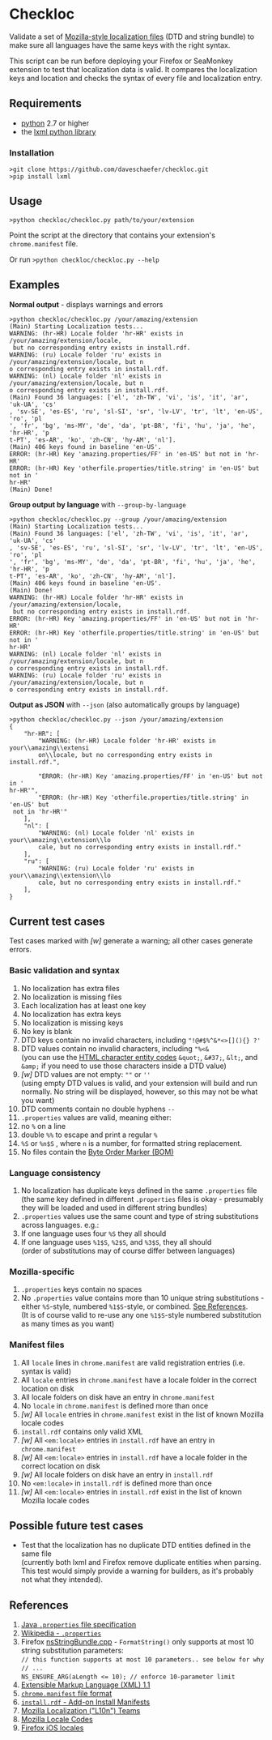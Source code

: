 # Checkloc

Validate a set of [Mozilla-style localization files](https://developer.mozilla.org/en-US/docs/Mozilla/Localization/Localizing_an_extension) (DTD and string bundle) to make sure all languages have the same keys with the right syntax.

This script can be run before deploying your Firefox or SeaMonkey extension to test that localization data is valid. It compares the localization keys and location and checks the syntax of every file and localization entry.


## Requirements

* [python](https://www.python.org/downloads/) 2.7 or higher
* the [lxml python library](http://lxml.de/)

### Installation

```
>git clone https://github.com/daveschaefer/checkloc.git
>pip install lxml
```


## Usage

```>python checkloc/checkloc.py path/to/your/extension```

Point the script at the directory that contains your extension's ```chrome.manifest``` file.

Or run ```>python checkloc/checkloc.py --help```


## Examples

**Normal output** - displays warnings and errors

```
>python checkloc/checkloc.py /your/amazing/extension
(Main) Starting Localization tests...
WARNING: (hr-HR) Locale folder 'hr-HR' exists in /your/amazing/extension/locale,
 but no corresponding entry exists in install.rdf.
WARNING: (ru) Locale folder 'ru' exists in /your/amazing/extension/locale, but n
o corresponding entry exists in install.rdf.
WARNING: (nl) Locale folder 'nl' exists in /your/amazing/extension/locale, but n
o corresponding entry exists in install.rdf.
(Main) Found 36 languages: ['el', 'zh-TW', 'vi', 'is', 'it', 'ar', 'uk-UA', 'cs'
, 'sv-SE', 'es-ES', 'ru', 'sl-SI', 'sr', 'lv-LV', 'tr', 'lt', 'en-US', 'ro', 'pl
', 'fr', 'bg', 'ms-MY', 'de', 'da', 'pt-BR', 'fi', 'hu', 'ja', 'he', 'hr-HR', 'p
t-PT', 'es-AR', 'ko', 'zh-CN', 'hy-AM', 'nl'].
(Main) 406 keys found in baseline 'en-US'.
ERROR: (hr-HR) Key 'amazing.properties/FF' in 'en-US' but not in 'hr-HR'
ERROR: (hr-HR) Key 'otherfile.properties/title.string' in 'en-US' but not in '
hr-HR'
(Main) Done!
```

**Group output by language** with ```--group-by-language```

```
>python checkloc/checkloc.py --group /your/amazing/extension
(Main) Starting Localization tests...
(Main) Found 36 languages: ['el', 'zh-TW', 'vi', 'is', 'it', 'ar', 'uk-UA', 'cs'
, 'sv-SE', 'es-ES', 'ru', 'sl-SI', 'sr', 'lv-LV', 'tr', 'lt', 'en-US', 'ro', 'pl
', 'fr', 'bg', 'ms-MY', 'de', 'da', 'pt-BR', 'fi', 'hu', 'ja', 'he', 'hr-HR', 'p
t-PT', 'es-AR', 'ko', 'zh-CN', 'hy-AM', 'nl'].
(Main) 406 keys found in baseline 'en-US'.
(Main) Done!
WARNING: (hr-HR) Locale folder 'hr-HR' exists in /your/amazing/extension/locale,
 but no corresponding entry exists in install.rdf.
ERROR: (hr-HR) Key 'amazing.properties/FF' in 'en-US' but not in 'hr-HR'
ERROR: (hr-HR) Key 'otherfile.properties/title.string' in 'en-US' but not in '
hr-HR'
WARNING: (nl) Locale folder 'nl' exists in /your/amazing/extension/locale, but n
o corresponding entry exists in install.rdf.
WARNING: (ru) Locale folder 'ru' exists in /your/amazing/extension/locale, but n
o corresponding entry exists in install.rdf.
```

**Output as JSON** with ```--json``` (also automatically groups by language)

```
>python checkloc/checkloc.py --json /your/amazing/extension
{
    "hr-HR": [
        "WARNING: (hr-HR) Locale folder 'hr-HR' exists in your\\amazing\\extensi
        on\\locale, but no corresponding entry exists in install.rdf.",

        "ERROR: (hr-HR) Key 'amazing.properties/FF' in 'en-US' but not in '
hr-HR'",
        "ERROR: (hr-HR) Key 'otherfile.properties/title.string' in 'en-US' but
 not in 'hr-HR'"
    ],
    "nl": [
        "WARNING: (nl) Locale folder 'nl' exists in your\\amazing\\extension\\lo
        cale, but no corresponding entry exists in install.rdf."
    ],
    "ru": [
        "WARNING: (ru) Locale folder 'ru' exists in your\\amazing\\extension\\lo
        cale, but no corresponding entry exists in install.rdf."
    ],
}
```


## Current test cases

Test cases marked with *[w]* generate a warning; all other cases generate errors.

### Basic validation and syntax

1. No localization has extra files
2. No localization is missing files
3. Each localization has at least one key
4. No localization has extra keys
5. No localization is missing keys
6. No key is blank
7. DTD keys contain no invalid characters, including ```"!@#$%^&*<>[](){} ?'```
8. DTD values contain no invalid characters, including ```"%<&```  
	(you can use the [HTML character entity codes](https://en.wikipedia.org/wiki/List_of_XML_and_HTML_character_entity_references) ```&quot;```, ```&#37;```, ```&lt;```, and ```&amp;``` if you need to use those characters inside a DTD value)
9. *[w]* DTD values are not empty: ```""``` or ```''```  
  (using empty DTD values is valid, and your extension will build and run normally. No string will be displayed, however, so this may not be what you want)
10. DTD comments contain no double hyphens ```--```
11. ```.properties``` values are valid, meaning either:
  1. no ```%``` on a line
  2. double ```%%``` to escape and print a regular ```%```
  3. ```%S``` or ```%n$S``` , where ```n``` is a number, for formatted string replacement.
12. No files contain the [Byte Order Marker (BOM)](https://developer.mozilla.org/en-US/docs/Mozilla/Tech/XUL/Tutorial/Property_Files#Escape_non-ASCII_Characters)

### Language consistency

1. No localization has duplicate keys defined in the same ```.properties``` file  
	(the same key defined in different ```.properties``` files is okay - presumably they will be loaded and used in different string bundles)
2. ```.properties``` values use the same count and type of string substitutions across languages. e.g.:
  1. If one language uses four ```%S``` they all should
  2. If one language uses ```%1$S```, ```%2$S```, and ```%3$S```, they all should  
  (order of substitutions may of course differ between languages)

### Mozilla-specific

1. ```.properties``` keys contain no spaces
2. No ```.properties``` value contains more than 10 unique string substitutions - either ```%S```-style, numbered ```%1$S```-style, or combined. [See References](#max10subs).  
  (It is of course valid to re-use any one ```%1$S```-style numbered substitution as many times as you want)

### Manifest files

1. All ```locale``` lines in ```chrome.manifest``` are valid registration entries (i.e. syntax is valid)
2. All ```locale``` entries in ```chrome.manifest``` have a locale folder in the correct location on disk
3. All locale folders on disk have an entry in ```chrome.manifest```
4. No ```locale``` in ```chrome.manifest``` is defined more than once
5. *[w]* All ```locale``` entries in ```chrome.manifest``` exist in the list of known Mozilla locale codes
6. ```install.rdf``` contains only valid XML
7. *[w]* All ```<em:locale>``` entries in ```install.rdf``` have an entry in ```chrome.manifest```
8. *[w]* All ```<em:locale>``` entries in ```install.rdf``` have a locale folder in the correct location on disk
9. *[w]* All locale folders on disk have an entry in ```install.rdf```
10. No ```<em:locale>``` in ```install.rdf``` is defined more than once
11. *[w]* All ```<em:locale>``` entries in ```install.rdf``` exist in the list of known Mozilla locale codes


## Possible future test cases

* Test that the localization has no duplicate DTD entities defined in the same file  
(currently both lxml and Firefox remove duplicate entities when parsing. This test would simply provide a warning for builders, as it's probably not what they intended).

## References

1. [Java ```.properties``` file specification](http://docs.oracle.com/javase/8/docs/api/java/util/Properties.html)
2. [Wikipedia - ```.properties```](https://en.wikipedia.org/wiki/.properties)
3. Firefox <a name="max10subs"></a>[nsStringBundle.cpp](https://mxr.mozilla.org/mozilla-central/source/intl/strres/nsStringBundle.cpp) - ```FormatString()``` only supports at most 10 string substitution parameters:  
	```// this function supports at most 10 parameters.. see below for why```  
	```// ...```  
	```NS_ENSURE_ARG(aLength <= 10); // enforce 10-parameter limit```
4. [Extensible Markup Language (XML) 1.1](http://www.w3.org/TR/xml11/#sec-entity-decl])
5. [```chrome.manifest``` file format](https://developer.mozilla.org/en-US/docs/Chrome_Registration)
6. [```install.rdf``` - Add-on Install Manifests](https://developer.mozilla.org/en-US/Add-ons/Install_Manifests)
7. [Mozilla Localization ("L10n") Teams](https://wiki.mozilla.org/L10n:Localization_Teams)
8. [Mozilla Locale Codes](https://wiki.mozilla.org/L10n:Locale_Codes)
9. [Firefox iOS locales](https://github.com/mozilla/firefox-ios/blob/v3.x/shipping_locales.txt)
